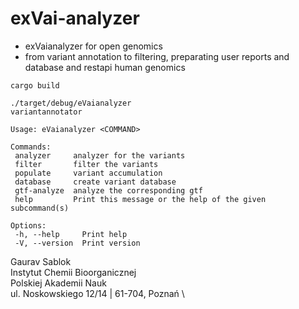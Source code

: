 # exVai-analyzer
 - exVaianalyzer for open genomics
 - from variant annotation to filtering, preparating user reports and database and restapi human genomics
 
 ```
 cargo build
 ```

 ```
 ./target/debug/eVaianalyzer
 variantannotator

 Usage: eVaianalyzer <COMMAND>

 Commands:
  analyzer     analyzer for the variants
  filter       filter the variants
  populate     variant accumulation
  database     create variant database
  gtf-analyze  analyze the corresponding gtf
  help         Print this message or the help of the given subcommand(s)

 Options:
  -h, --help     Print help
  -V, --version  Print version

 ```

 Gaurav Sablok \
 Instytut Chemii Bioorganicznej \
 Polskiej Akademii Nauk \
 ul. Noskowskiego 12/14 | 61-704, Poznań \


